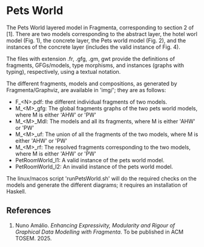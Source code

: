 # Pets World
The Pets World layered model in Fragmenta, corresponding to section 2 of [1]. There are two models corresponding to the abstract layer, the hotel worl model (Fig. 1), the concrete layer, the Pets world model (Fig. 2), and the instances of the concrete layer (includes the valid instance of Fig. 4).

The files with extension .fr, .gfg, .gm, gwt provide the definitions of fragments, GFGs/models, type morphisms, and instances (graphs with typing), respectively, using a textual notation.

The different fragments, models and compositions, as generated by Fragmenta/Graphviz, are available in 'img/';  they are as follows:
- F_\<N\>.pdf: the different individual fragments of two models.
- M_\<M\>_gfg: The global fragments graphs of the two pets world models, where M is either 'AHW' or 'PW'
- M_\<M\>_Mdl: The models and all its fragments, where M is either 'AHW' or 'PW'
- M_\<M\>_uf: The union of all the fragments of the two models, where M is either 'AHW' or 'PW'
- M_\<M\>_rf: The resolved fragments corresponding to the two models, where M is either 'AHW' or 'PW'
- PetRoomWorld_I1: A valid instance of the pets world model.
- PetRoomWorld_I2: An invalid instance of the pets world model.

The linux/macos script 'runPetsWorld.sh' will do the required checks on the models and generate the different diagrams; it requires an installation of Haskell.

## References

1. Nuno Amálio. *Enhancing Expressivity, Modularity and Rigour of Graphical Data Modelling with Fragmenta*. To be published in ACM TOSEM. 2025.